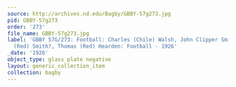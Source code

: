 ```yaml
---
source: http://archives.nd.edu/Bagby/GBBY-57g273.jpg
pid: GBBY-57g273
order: '273'
file_name: GBBY-57g273.jpg
label: 'GBBY 57G/273: Football: Charles (Chile) Walsh, John Clipper Smith, Richard
  (Red) Smith?, Thomas (Red) Hearden: Football - 1926'
_date: '1926'
object_type: glass plate negative
layout: generic_collection_item
collection: bagby
---
```

